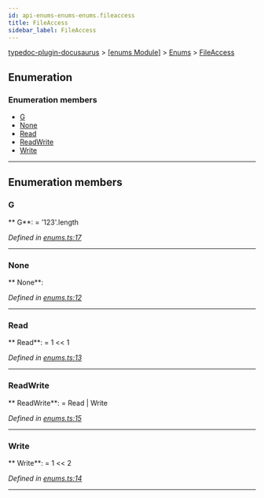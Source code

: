 ```yaml
---
id: api-enums-enums-enums.fileaccess
title: FileAccess
sidebar_label: FileAccess
---
```


[typedoc-plugin-docusaurus](api-readme.md) > [[enums Module]](api-modules-enums-module.md) > [Enums](api-modules-enums-enums.md) > [FileAccess](api-enums-enums-enums.fileaccess.md)



## Enumeration

### Enumeration members

* [G](api-enums-enums-enums.fileaccess.md#g)
* [None](api-enums-enums-enums.fileaccess.md#none)
* [Read](api-enums-enums-enums.fileaccess.md#read)
* [ReadWrite](api-enums-enums-enums.fileaccess.md#readwrite)
* [Write](api-enums-enums-enums.fileaccess.md#write)



---
## Enumeration members
<a id="g"></a>

###  G

** G**:    =  '123'.length

*Defined in [enums.ts:17](https://github.com/OffGridNetworks/typedoc-plugin-docusaurus/blob/master/tests/src/enums.ts#L17)*





___

<a id="none"></a>

###  None

** None**:   

*Defined in [enums.ts:12](https://github.com/OffGridNetworks/typedoc-plugin-docusaurus/blob/master/tests/src/enums.ts#L12)*





___

<a id="read"></a>

###  Read

** Read**:    =  1 << 1

*Defined in [enums.ts:13](https://github.com/OffGridNetworks/typedoc-plugin-docusaurus/blob/master/tests/src/enums.ts#L13)*





___

<a id="readwrite"></a>

###  ReadWrite

** ReadWrite**:    =  Read | Write

*Defined in [enums.ts:15](https://github.com/OffGridNetworks/typedoc-plugin-docusaurus/blob/master/tests/src/enums.ts#L15)*





___

<a id="write"></a>

###  Write

** Write**:    =  1 << 2

*Defined in [enums.ts:14](https://github.com/OffGridNetworks/typedoc-plugin-docusaurus/blob/master/tests/src/enums.ts#L14)*





___



